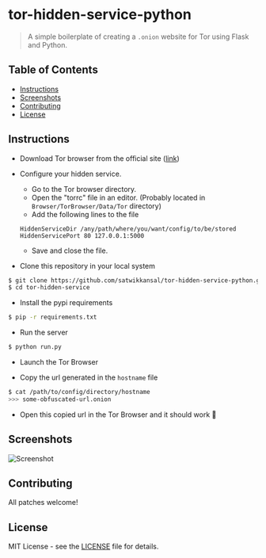 # tor-hidden-service-python

> A simple boilerplate of creating a `.onion` website for Tor using Flask and Python.

## Table of Contents

- [Instructions](#instructions)
- [Screenshots](#screenshots)
- [Contributing](#contributing)
- [License](#license)

## Instructions

- Download Tor browser from the official site ([link](https://www.torproject.org/download/download))

- Configure your hidden service.
    + Go to the Tor browser directory.
    + Open the "torrc" file in an editor. (Probably located in `Browser/TorBrowser/Data/Tor` directory)
    + Add the following lines to the file
    ```
    HiddenServiceDir /any/path/where/you/want/config/to/be/stored
    HiddenServicePort 80 127.0.0.1:5000
    ```
    + Save and close the file.

- Clone this repository in your local system
```sh
$ git clone https://github.com/satwikkansal/tor-hidden-service-python.git
$ cd tor-hidden-service
```

- Install the pypi requirements
```sh
$ pip -r requirements.txt
```

- Run the server
```sh
$ python run.py
```

- Launch the Tor Browser

- Copy the url generated in the `hostname` file
```sh
$ cat /path/to/config/directory/hostname
>>> some-obfuscated-url.onion
```

- Open this copied url in the Tor Browser and it should work :tada:


## Screenshots

![Screenshot](https://github.com/satwikkansal/tor-hidden-service-python/blob/master/screenshots/front.png)


## Contributing

All patches welcome!


## License

MIT License - see the [LICENSE](https://github.com/satwikkansal/tor-hidden-service-python/blob/master/LICENSE) file for details.
